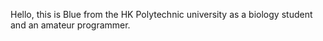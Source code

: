 Hello, this is Blue from the HK Polytechnic university as a biology student and an amateur programmer.

